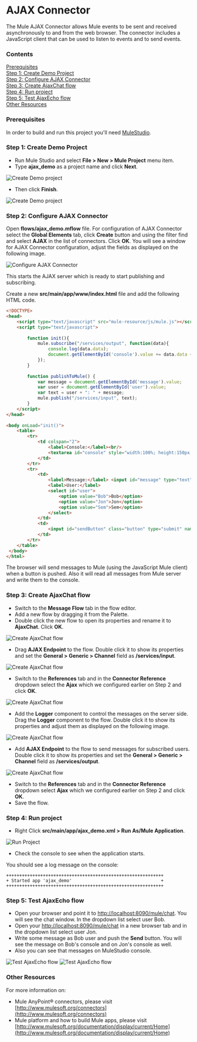 # AJAX Connector

The Mule AJAX Connector allows Mule events to be sent and received asynchronously to and from the web browser. The connector includes a JavaScript client that can be used to listen to events and to send events. 

### Contents

[Prerequisites](#prerequisites)    
[Step 1: Create Demo Project](#step1)  
[Step 2: Configure AJAX Connector](#step2)  
[Step 3: Create AjaxChat flow](#step3)  
[Step 4: Run project](#step4)  
[Step 5: Test AjaxEcho flow](#step4)  
[Other Resources](#other)  

### Prerequisites

In order to build and run this project you'll need [MuleStudio](http://www.mulesoft.org/download-mule-esb-community-edition).

### Step 1: Create Demo Project

* Run Mule Studio and select **File \> New \> Mule Project** menu item.  
* Type **ajax_demo** as a project name and click **Next**.  

![Create Demo project](images/step1-1.png)

* Then click **Finish**.

![Create Demo project](images/step1-2.png)

### Step 2: Configure AJAX Connector

Open **flows/ajax_demo.mflow** file. For configuration of AJAX Connector select the **Global Elements** tab, click **Create** button and using the filter find and select  **AJAX** in the list of connectors. Click **OK**. You will see a window for AJAX Connector configuration, adjust the fields as displayed on the following image.

![Configure AJAX Connector](images/step2-1.png)

This starts the AJAX server which is ready to start publishing and subscribing.

Create a new **src/main/app/www/index.html** file and add the following HTML code. 

```html
<!DOCTYPE>
<head>
    <script type="text/javascript" src="mule-resource/js/mule.js"></script>
    <script type="text/javascript">
	
    	function init(){
    		mule.subscribe("/services/output", function(data){
    	    	console.log(data.data);
    	    	document.getElementById('console').value += data.data + '\n';
    	    });
    	}    
    
        function publishToMule() {                       
            var message = document.getElementById('message').value;
            var user = document.getElementById('user').value;                        
            var text = user + ": " + message;                       
            mule.publish("/services/input", text);
        }      
    </script>
</head>
 
<body onLoad="init()">
	<table>
		<tr>
			<td colspan="2">
				<label>Console:</label><br/>
				<textarea id="console" style="width:100%; height:150px;" disabled="disabled"></textarea>
			</td>
		</tr>
		<tr>
			<td>
				<label>Message:</label> <input id="message" type="text"/>
				<label>User:</label>
		        <select id="user">
		            <option value="Bob">Bob</option>
		            <option value="Jon">Jon</option>
		            <option value="Sem">Sem</option>		            
		        </select>
			</td>
			<td>
				<input id="sendButton" class="button" type="submit" name="Go" value="Send" onclick="publishToMule();"/>	
			</td>
		</tr>
	</table>
 </body>
</html>
```

The browser will send messages to Mule (using the JavaScript Mule client) when a button is pushed. Also it will read all messages from Mule server and write them to the console.

### Step 3: Create AjaxChat flow

* Switch to the **Message Flow** tab in the flow editor.
* Add a new flow by dragging it from the Palette.
* Double click the new flow to open its properties and rename it to **AjaxChat**. Click **OK**.

![Create AjaxChat flow](images/step3-1.png)

* Drag **AJAX Endpoint** to the flow. Double click it to show its properties and set the **General \> Generic \> Channel** field as **/services/input**.

![Create AjaxChat flow](images/step3-2.png)

* Switch to the **References** tab and in the **Connector Reference** dropdown select the **Ajax** which we configured earlier on Step 2 and click **OK**.

![Create AjaxChat flow](images/step3-3.png)

* Add the **Logger** component to control the messages on the server side. Drag the **Logger** component to the flow. Double click it to show its properties and adjust them as displayed on the following image.

![Create AjaxChat flow](images/step3-4.png)

* Add **AJAX Endpoint** to the flow to send messages for subscribed users. Double click it to show its properties and set the **General \> Generic \> Channel** field as **/services/output**.

![Create AjaxChat flow](images/step3-5.png)

* Switch to the **References** tab and in the **Connector Reference** dropdown select  **Ajax** which we configured earlier on Step 2 and click **OK**.
* Save the flow.

### Step 4: Run project

* Right Click **src/main/app/ajax_demo.xml \> Run As/Mule Application**.

![Run Project](images/step4-1.png) 

*    Check the console to see when the application starts.  

You should see a log message on the console:  
 
    ++++++++++++++++++++++++++++++++++++++++++++++++++++++++++++    
    + Started app 'ajax_demo'                                  +    
    ++++++++++++++++++++++++++++++++++++++++++++++++++++++++++++

### Step 5: Test AjaxEcho flow

* Open your browser and point it to [http://localhost:8090/mule/chat](http://localhost:8090/mule/chat). You will see the chat window. In the dropdown list select user Bob.
* Open your [http://localhost:8090/mule/chat](http://localhost:8090/mule/chat) in a new browser tab and in the dropdown list select user Jon.
* Write some message as Bob user and push the **Send** button. You will see the message on Bob's console and on Jon's console as well.
* Also you can see that messages on MuleStudio console.

![Test AjaxEcho flow](images/step5-1.png) 
![Test AjaxEcho flow](images/step5-2.png) 

### Other Resources

For more information on:

- Mule AnyPoint® connectors, please visit [http://www.mulesoft.org/connectors](http://www.mulesoft.org/connectors)
- Mule platform and how to build Mule apps, please visit [http://www.mulesoft.org/documentation/display/current/Home](http://www.mulesoft.org/documentation/display/current/Home)
